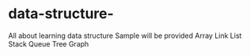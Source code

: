 # data-structure-
All about learning data structure
Sample will be provided
Array
Link List
Stack
Queue
Tree
Graph
